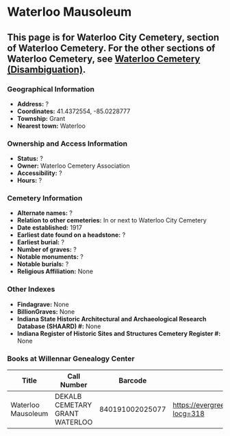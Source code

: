 # Waterloo Mausoleum
## This page is for Waterloo City Cemetery, section of Waterloo Cemetery. For the other sections of Waterloo Cemetery, see [Waterloo Cemetery (Disambiguation)](https://github.com/FyoAtEPL/DeKalbCemeteries/blob/main/DisambigFiles/WaterlooDisambig.md "Waterloo Cemetery (Disambiguation)").

### Geographical Information
- **Address:** ?
- **Coordinates:** 41.4372554, -85.0228777
- **Township:** Grant
- **Nearest town:** Waterloo

### Ownership and Access Information
- **Status:** ?
- **Owner:** Waterloo Cemetery Association
- **Accessibility:** ?
- **Hours:** ?

### Cemetery Information
- **Alternate names:** ?
- **Relation to other cemeteries:** In or next to Waterloo City Cemetery
- **Date established:** 1917
- **Earliest date found on a headstone:** ?
- **Earliest burial:** ?
- **Number of graves:** ?
- **Notable monuments:** ?
- **Notable burials:** ?
- **Religious Affiliation:** None

### Other Indexes
- **Findagrave:** None
- **BillionGraves:** None
- **Indiana State Historic Architectural and Archaeological Research Database (SHAARD) #:** None
- **Indiana Register of Historic Sites and Structures Cemetery Register #:** None

### Books at Willennar Genealogy Center

| Title | Call Number | Barcode | Evergreen Record |
| ------------ | ------------ | ------------ | ------------ |
| Waterloo Mausoleum | DEKALB CEMETARY GRANT WATERLOO | 840191002025077 | https://evergreen.lib.in.us/eg/opac/record/20716381?locg=318 |
